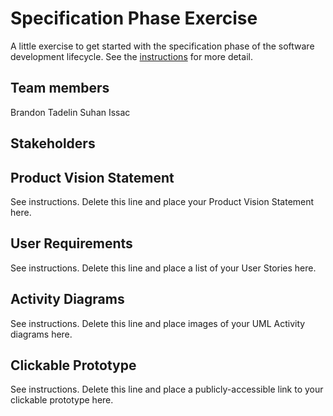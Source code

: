 # Specification Phase Exercise

A little exercise to get started with the specification phase of the software development lifecycle. See the [instructions](instructions.md) for more detail.

## Team members

Brandon 
Tadelin 
Suhan
Issac
## Stakeholders



## Product Vision Statement

See instructions. Delete this line and place your Product Vision Statement here.

## User Requirements

See instructions. Delete this line and place a list of your User Stories here.

## Activity Diagrams

See instructions. Delete this line and place images of your UML Activity diagrams here.

## Clickable Prototype

See instructions. Delete this line and place a publicly-accessible link to your clickable prototype here.
